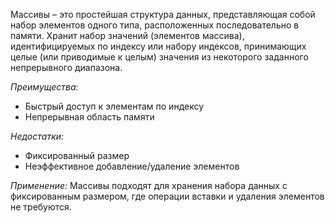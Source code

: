 Массивы – это простейшая структура данных, представляющая собой набор элементов одного типа, расположенных последовательно в памяти. Хранит набор значений (элементов массива), идентифицируемых по индексу или набору индексов, принимающих целые (или приводимые к целым) значения из некоторого заданного непрерывного диапазона.

_Преимущества:_

- Быстрый доступ к элементам по индексу
- Непрерывная область памяти

_Недостатки:_

- Фиксированный размер
- Неэффективное добавление/удаление элементов

_Применение:_ Массивы подходят для хранения набора данных с фиксированным размером, где операции вставки и удаления элементов не требуются.


